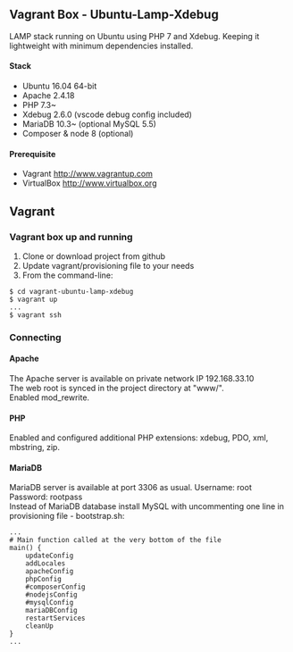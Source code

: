 ## Vagrant Box - Ubuntu-Lamp-Xdebug
LAMP stack running on Ubuntu using PHP 7 and Xdebug. Keeping it lightweight with minimum dependencies installed.

#### Stack
* Ubuntu 16.04 64-bit
* Apache 2.4.18
* PHP 7.3~
* Xdebug 2.6.0 (vscode debug config included)
* MariaDB 10.3~ (optional MySQL 5.5)
* Composer & node 8 (optional)

#### Prerequisite
* Vagrant <http://www.vagrantup.com>
* VirtualBox <http://www.virtualbox.org>

## Vagrant
### Vagrant box up and running
1. Clone or download project from github
2. Update vagrant/provisioning file to your needs
3. From the command-line:
```
$ cd vagrant-ubuntu-lamp-xdebug
$ vagrant up
...
$ vagrant ssh
```

### Connecting
#### Apache
The Apache server is available on private network IP 192.168.33.10  
The web root is synced in the project directory at "www/".  
Enabled mod_rewrite.

#### PHP
Enabled and configured additional PHP extensions: xdebug, PDO, xml, mbstring, zip.

#### MariaDB
MariaDB server is available at port 3306 as usual. Username: root Password: rootpass  
Instead of MariaDB database install MySQL with uncommenting one line in provisioning file - bootstrap.sh:
```
...
# Main function called at the very bottom of the file
main() {
	updateConfig
	addLocales
	apacheConfig
	phpConfig
	#composerConfig
	#nodejsConfig
	#mysqlConfig
	mariaDBConfig
	restartServices
	cleanUp
}
...
```
